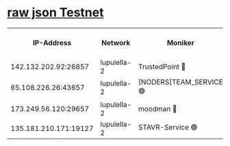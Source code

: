 [raw json Testnet](https://rpc-check.jaclalt.stavr.tech/jaclalt/rpc-jaclalt-result.json)
=

<table><tr><th>IP-Address</th><th>Network</th><th>Moniker</th><th>Latest Block Height</th><th>Earliest Block Height</th><th>Catching Up</th><th>Tx Index</th><th>Voting Power</th><th>Scan Time</th></tr><tr><td>142.132.202.92:26857</td><td>lupulella-2</td><td>TrustedPoint 🔴</td><td>7271314</td><td>6282001</td><td>False</td><td>off</td><td>400065</td><td>2024-03-25T15:38:23.409379453UTC</td></tr><tr><td>65.108.226.26:43657</td><td>lupulella-2</td><td>[NODERS]TEAM_SERVICE 🟢</td><td>7271315</td><td>6282001</td><td>False</td><td>on</td><td>0</td><td>2024-03-25T15:38:23.728608585UTC</td></tr><tr><td>173.249.56.120:29657</td><td>lupulella-2</td><td>moodman 🔴</td><td>7271314</td><td>7171314</td><td>False</td><td>off</td><td>1075134</td><td>2024-03-25T15:38:23.159440192UTC</td></tr><tr><td>135.181.210.171:19127</td><td>lupulella-2</td><td>STAVR-Service 🟢</td><td>7271313</td><td>7269701</td><td>False</td><td>on</td><td>0</td><td>2024-03-25T15:38:14.436226808UTC</td></tr></table>
